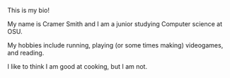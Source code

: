 This is my bio!

My name is Cramer Smith and I am a junior studying Computer science at OSU.

My hobbies include running, playing (or some times making) videogames, and reading. 

I like to think I am good at cooking, but I am not. 
